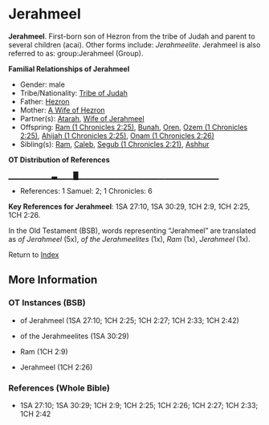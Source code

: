 # Jerahmeel
**Jerahmeel**. 
First-born son of Hezron from the tribe of Judah and parent to several children (acai). 
Other forms include: 
*Jerahmeelite*. 
Jerahmeel is also referred to as: 
group:Jerahmeel (Group). 




**Familial Relationships of Jerahmeel**


* Gender: male
* Tribe/Nationality: [Tribe of Judah](../../../groups/md/acai/Judah.md)
* Father: [Hezron](Hezron.2.md)
* Mother: [A Wife of Hezron](AWifeOfHezron.md)
* Partner(s): [Atarah](Atarah.md), [Wife of Jerahmeel](WifeOfJerahmeel.md)
* Offspring: [Ram (1 Chronicles 2:25)](Ram.2.md), [Bunah](Bunah.md), [Oren](Oren.md), [Ozem (1 Chronicles 2:25)](Ozem.2.md), [Ahijah (1 Chronicles 2:25)](Ahijah.4.md), [Onam (1 Chronicles 2:26)](Onam.2.md)
* Sibling(s): [Ram](Ram.md), [Caleb](Caleb.2.md), [Segub (1 Chronicles 2:21)](Segub.2.md), [Ashhur](Ashhur.md)


**OT Distribution of References**

▁▁▁▁▁▁▁▁▃▁▁▁█▁▁▁▁▁▁▁▁▁▁▁▁▁▁▁▁▁▁▁▁▁▁▁▁▁▁
* References: 1 Samuel: 2; 1 Chronicles: 6



**Key References for Jerahmeel**: 
1SA 27:10, 1SA 30:29, 1CH 2:9, 1CH 2:25, 1CH 2:26. 


In the Old Testament (BSB), words representing “Jerahmeel” are translated as 
*of Jerahmeel* (5x), *of the Jerahmeelites* (1x), *Ram* (1x), *Jerahmeel* (1x). 




Return to [Index](00-Index.md)

## More Information

### OT Instances (BSB)

* of Jerahmeel (1SA 27:10; 1CH 2:25; 1CH 2:27; 1CH 2:33; 1CH 2:42)

* of the Jerahmeelites (1SA 30:29)

* Ram (1CH 2:9)

* Jerahmeel (1CH 2:26)



### References (Whole Bible)

* 1SA 27:10; 1SA 30:29; 1CH 2:9; 1CH 2:25; 1CH 2:26; 1CH 2:27; 1CH 2:33; 1CH 2:42



